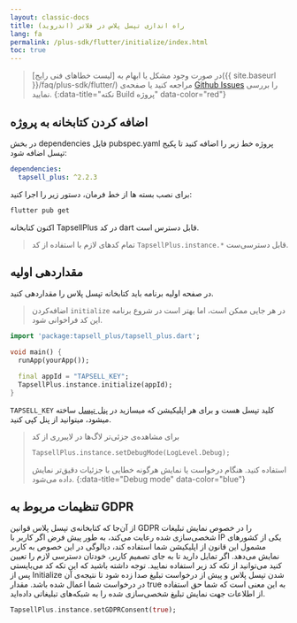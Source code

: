 ```yaml
---
layout: classic-docs
title: راه اندازی تپسل پلاس در فلاتر (اندروید)
lang: fa
permalink: /plus-sdk/flutter/initialize/index.html
toc: true
---
```



> در صورت وجود مشکل یا ابهام به [لیست خطاهای فنی رایج]({{ site.baseurl }}/faq/plus-sdk/flutter/) مراجعه کنید یا صفحه‌ی [Github Issues](https://github.com/tapsellorg/TapsellPlusSDK-FlutterPlugin/issues?q=is%3Aissue) را بررسی نمایید.
{:data-title="نکته Build پروژه" data-color="red"}

## اضافه کردن کتابخانه به پروژه
در بخش dependencies فایل pubspec.yaml پروژه خط زیر را اضافه کنید تا پکیج تپسل اضافه شود:

```yaml
dependencies:
  tapsell_plus: ^2.2.3
```


برای نصب بسته ها از خط فرمان، دستور زیر را اجرا کنید:

```bash
flutter pub get
```

اکنون کتابخانه TapsellPlus در کد dart قابل دسترس است.


> تمام کد‌های لازم با استفاده از کد `TapsellPlus.instance.*` قابل دسترسی‌ست.

## مقداردهی اولیه

در صفحه اولیه برنامه باید کتابخانه تپسل پلاس را مقداردهی کنید.

> اضافه‌کردن `initialize` در هر جایی ممکن است، اما بهتر است در شروع برنامه این کد فراخوانی شود.

```dart
import 'package:tapsell_plus/tapsell_plus.dart';

void main() {
  runApp(yourApp());

  final appId = "TAPSELL_KEY";
  TapsellPlus.instance.initialize(appId);
}
```

`TAPSELL_KEY` کلید تپسل هست و برای هر اپلیکیشن که میسازید در [پنل تپسل](https://dashboard.tapsell.ir/) ساخته میشود، میتوانید از پنل کپی کنید.

> برای مشاهده‌ی جزئی‌تر لاگ‌ها در لایبرری از کد
> 
> ```dart
> TapsellPlus.instance.setDebugMode(LogLevel.Debug);
> ```
> استفاده کنید. هنگام درخواست یا نمایش هرگونه خطایی با جزئیات دقیق‌تر نمایش داده می‌شود.
{:data-title="Debug mode" data-color="blue"}

## تنظیمات مربوط به GDPR
از آن‌جا که کتابخانه‌ی تپسل پلاس قوانین GDPR را در خصوص نمایش تبلیغات شخصی‌سازی شده رعایت می‌کند، به طور پیش فرض اگر کاربر با IP یکی از کشورهای مشمول این قانون از اپلیکیشن شما استفاده کند، دیالوگی در این خصوص به کاربر نمایش می‌دهد. اگر تمایل دارید تا به جای تصمیم کاربر، خودتان دسترسی لازم را تعیین کنید می‌توانید از تکه کد زیر استفاده نمایید. توجه داشته باشید که این تکه کد می‌بایستی پس از Initialize شدن تپسل پلاس و پیش از درخواست تبلیغ صدا زده شود تا نتیجه‌ی آن در درخواست شما اعمال شده باشد. مقدار true‌ به این معنی است که شما حق استفاده از اطلاعات جهت نمایش تبلیغ شخصی‌سازی شده را به شبکه‌های تبلیغاتی داده‌اید.

```dart
TapsellPlus.instance.setGDPRConsent(true);
```
